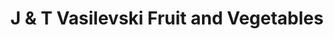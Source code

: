 ---
title: "J & T Vasilevski Fruit and Vegetables"
url: /preston/j-und-t-vasilevski-fruit-and-vegetables/
shop: Gemüse & Obst
---